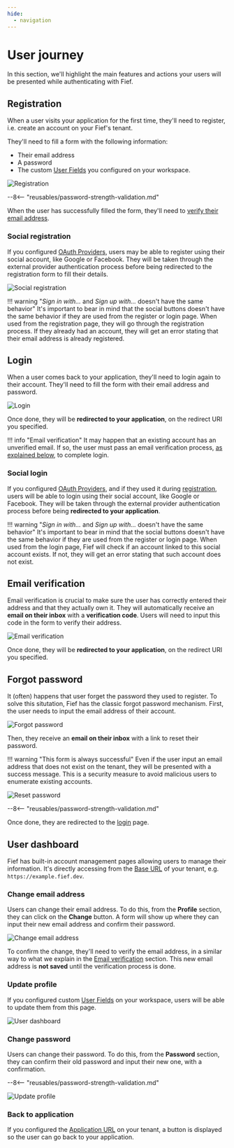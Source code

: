 ```yaml
---
hide:
  - navigation
---
```


# User journey

In this section, we'll highlight the main features and actions your users will be presented while authenticating with Fief.

## Registration

When a user visits your application for the first time, they'll need to register, i.e. create an account on your Fief's tenant.

They'll need to fill a form with the following information:

* Their email address
* A password
* The custom [User Fields](./configure/user-fields.md) you configured on your workspace.

![Registration](assets/images/auth-registration.png)

--8<-- "reusables/password-strength-validation.md"

When the user has successfully filled the form, they'll need to [verify their email address](#email-verification).

### Social registration

If you configured [OAuth Providers](./configure/oauth-providers.md), users may be able to register using their social account, like Google or Facebook. They will be taken through the external provider authentication process before being redirected to the registration form to fill their details.

![Social registration](assets/images/auth-social-registration.png)

!!! warning "*Sign in with...* and *Sign up with...* doesn't have the same behavior"
    It's important to bear in mind that the social buttons doesn't have the same behavior if they are used from the register or login page. When used from the registration page, they will go through the registration process. If they already had an account, they will get an error stating that their email address is already registered.

## Login

When a user comes back to your application, they'll need to login again to their account. They'll need to fill the form with their email address and password.

![Login](assets/images/auth-login.png)

Once done, they will be **redirected to your application**, on the redirect URI you specified.

!!! info "Email verification"
    It may happen that an existing account has an unverified email. If so, the user must pass an email verification process, [as explained below](#email-verification), to complete login.

### Social login

If you configured [OAuth Providers](./configure/oauth-providers.md), and if they used it during [registration](#social-registration), users will be able to login using their social account, like Google or Facebook. They will be taken through the external provider authentication process before being **redirected to your application**.

!!! warning "*Sign in with...* and *Sign up with...* doesn't have the same behavior"
    It's important to bear in mind that the social buttons doesn't have the same behavior if they are used from the register or login page. When used from the login page, Fief will check if an account linked to this social account exists. If not, they will get an error stating that such account does not exist.

## Email verification

Email verification is crucial to make sure the user has correctly entered their address and that they actually own it. They will automatically receive an **email on their inbox** with a **verification code**. Users will need to input this code in the form to verify their address.

![Email verification](assets/images/auth-email-verification.png)

Once done, they will be **redirected to your application**, on the redirect URI you specified.

## Forgot password

It (often) happens that user forget the password they used to register. To solve this situtation, Fief has the classic forgot password mechanism. First, the user needs to input the email address of their account.

![Forgot password](assets/images/auth-forgot-password.png)

Then, they receive an **email on their inbox** with a link to reset their password.

!!! warning "This form is always successful"
    Even if the user input an email address that does not exist on the tenant, they will be presented with a success message. This is a security measure to avoid malicious users to enumerate existing accounts.

![Reset password](assets/images/auth-reset-password.png)

--8<-- "reusables/password-strength-validation.md"

Once done, they are redirected to the [login](#login) page.

## User dashboard

Fief has built-in account management pages allowing users to manage their information. It's directly accessing from the [Base URL](./configure/tenants.md#base-url) of your tenant, e.g. `https://example.fief.dev`.

### Change email address

Users can change their email address. To do this, from the **Profile** section, they can click on the **Change** button. A form will show up where they can input their new email address and confirm their password.

![Change email address](assets/images/auth-change-email-address.png)

To confirm the change, they'll need to verify the email address, in a similar way to what we explain in the [Email verification](#email-verification) section. This new email address is **not saved** until the verification process is done.

### Update profile

If you configured custom [User Fields](./configure/user-fields.md) on your workspace, users will be able to update them from this page.

![User dashboard](assets/images/auth-user-dashboard.png)

### Change password

Users can change their password. To do this, from the **Password** section, they can confirm their old password and input their new one, with a confirmation.

--8<-- "reusables/password-strength-validation.md"

![Update profile](assets/images/auth-change-password.png)

### Back to application

If you configured the [Application URL](./configure/tenants.md) on your tenant, a button is displayed so the user can go back to your application.
